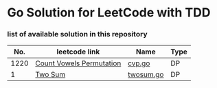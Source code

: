 # Go Solution for LeetCode with TDD

### list of available solution in this repository
 No. | leetcode link | Name | Type |
--- | --- | --- | ---
1220 | [Count Vowels Permutation](https://leetcode.com/problems/count-vowels-permutation) |  [cvp.go](Problems/cvp/cvp.go) | DP
1 | [Two Sum](https://leetcode.com/problems/two-sum) | [twosum.go](Problems/TwoSum/twosum.go) | DP


